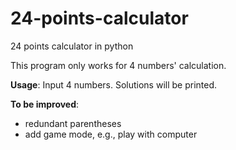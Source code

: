# 24-points-calculator

24 points calculator in python

This program only works for 4 numbers' calculation.

**Usage**: Input 4 numbers. Solutions will be printed.

**To be improved**:

* redundant parentheses
* add game mode, e.g., play with computer
